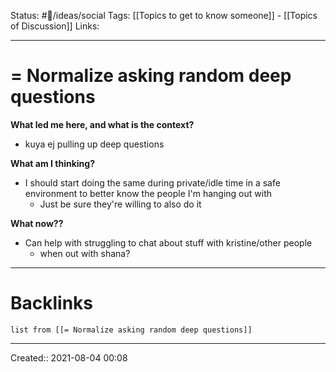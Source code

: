Status: #💭/ideas/social
Tags: [[Topics to get to know someone]] - [[Topics of Discussion]]
Links:
___
# = Normalize asking random deep questions
**What led me here, and what is the context?**
- kuya ej pulling up deep questions

**What am I thinking?**
- I should start doing the same during private/idle time in a safe environment to better know the people I'm hanging out with
	- Just be sure they're willing to also do it

**What now??**
- Can help with struggling to chat about stuff with kristine/other people
	- when out with shana?


___
# Backlinks
```dataview
list from [[= Normalize asking random deep questions]]
```
___
Created::  2021-08-04 00:08


